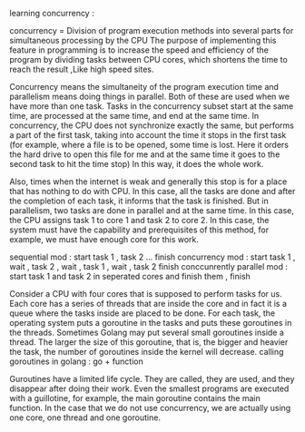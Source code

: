 learning concurrency :

concurrency = Division of program execution methods into several parts for simultaneous processing by the CPU
The purpose of implementing this feature in programming is to increase the speed and efficiency of the program by dividing tasks between CPU cores, which shortens the time to reach the result ,Like high speed sites.

Concurrency means the simultaneity of the program execution time and parallelism means doing things in parallel.
Both of these are used when we have more than one task.
Tasks in the concurrency subset start at the same time, are processed at the same time, and end at the same time.
In concurrency, the CPU does not synchronize exactly the same, but performs a part of the first task, taking into account the time it stops in the first task (for example, where a file is to be opened, some time is lost.
Here it orders the hard drive to open this file for me and at the same time it goes to the second task to hit the time stop)
In this way, it does the whole work.

Also, times when the internet is weak and generally this stop is for a place that has nothing to do with CPU.
In this case, all the tasks are done and after the completion of each task, it informs that the task is finished.
But in parallelism, two tasks are done in parallel and at the same time. In this case, the CPU assigns task 1 to core 1 and task 2 to core 2.
In this case, the system must have the capability and prerequisites of this method, for example, we must have enough core for this work.

sequential mod : start task 1 , task 2  ... finish
concurrency mod : start task 1 , wait , task 2 , wait , task 1 , wait , task 2 finish conccunrently
parallel mod : start task 1 and task 2 in seperated cores and finish them , finish

Consider a CPU with four cores that is supposed to perform tasks for us. Each core has a series of threads that are inside the core and in fact it is a queue where the tasks inside are placed to be done.
For each task, the operating system puts a goroutine in the tasks and puts these goroutines in the threads.
  Sometimes Golang may put several small goroutines inside a thread.
The larger the size of this goroutine, that is, the bigger and heavier the task, the number of goroutines inside the kernel will decrease.
calling goroutines in golang : go + function

Guroutines have a limited life cycle. They are called, they are used, and they disappear after doing their work.
  Even the smallest programs are executed with a guillotine, for example, the main goroutine contains the main function.
  In the case that we do not use concurrency, we are actually using one core, one thread and one goroutine.